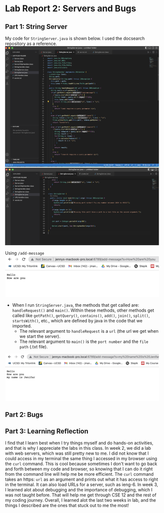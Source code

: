 # Lab Report 2: Servers and Bugs


## Part 1: String Server
My code for `StringServer.java` is shown below. I used the docsearch repository as a reference. 
![Image](lab2sc7.png)
![Image](lab2sc8.png)

Using `/add-message`
![Image](lab2sc3.png)
* When I run `StringServer.java`, the methods that get called are: `handleRequest()` and `main()`. Within these methods, other methods get called like `getPath()`, `getQuery()`, `contains()`, `add()`, `join()`, `split()`, `startsWith()`, etc., which are defined by java in the code that we imported. 
  * The relevant argument to `handleRequest` is a `url` (the url we get when we start the server). 
  * The relevant argument to `main()` is the `port number` and the `file path` (.txt file). 

![Image](lab2sc4.png)

## Part 2: Bugs

## Part 3: Learning Reflection
I find that I learn best when I try things myself and do hands-on activities, and that is why I appreciate the labs in this class. In week 2, we did a lab with web servers, which was still pretty new to me. I did not know that I could access in my terminal the same thing I accessed in my browser using the `curl` command. This is cool because sometimes I don't want to go back and forth between my code and browser, so knowing that I can do it right from the command line will help me be more efficient. The `curl` command takes an https: `url` as an argument and prints out what it has access to right in the terminal. It can also load URLs for a server, such as ieng-6. In week 3, I learned alot about debugging and the importance of debugging, which I was not taught before. That will help me get through CSE 12 and the rest of my coding journey. Overall, I learned alot the last two weeks in lab, and the things I described are the ones that stuck out to me the most!
